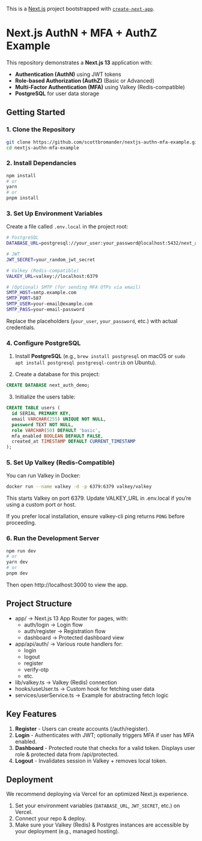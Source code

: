 This is a [Next.js](https://nextjs.org) project bootstrapped with [`create-next-app`](https://nextjs.org/docs/app/api-reference/cli/create-next-app).

# Next.js AuthN + MFA + AuthZ Example

This repository demonstrates a **Next.js 13** application with:

- **Authentication (AuthN)** using JWT tokens
- **Role-based Authorization (AuthZ)** (Basic or Advanced)
- **Multi-Factor Authentication (MFA)** using Valkey (Redis-compatible)
- **PostgreSQL** for user data storage

## Getting Started

### 1. Clone the Repository

```bash
git clone https://github.com/scottbromander/nextjs-authn-mfa-example.git
cd nextjs-authn-mfa-example
```

### 2. Install Dependancies

```bash
npm install
# or
yarn
# or
pnpm install
```

### 3. Set Up Environment Variables

Create a file called `.env.local` in the project root:

```bash
# PostgreSQL
DATABASE_URL=postgresql://your_user:your_password@localhost:5432/next_auth_demo

# JWT
JWT_SECRET=your_random_jwt_secret

# Valkey (Redis-compatible)
VALKEY_URL=valkey://localhost:6379

# (Optional) SMTP (for sending MFA OTPs via email)
SMTP_HOST=smtp.example.com
SMTP_PORT=587
SMTP_USER=your-email@example.com
SMTP_PASS=your-email-password
```

Replace the placeholders (`your_user`, `your_password`, etc.) with actual credentials.

### 4. Configure PostgreSQL

1. Install **PostgreSQL** (e.g., `brew install postgresql` on macOS or `sudo apt install postgresql postgresql-contrib` on Ubuntu).

2. Create a database for this project:

```sql
CREATE DATABASE next_auth_demo;
```

3. Initialize the users table:

```sql
CREATE TABLE users (
  id SERIAL PRIMARY KEY,
  email VARCHAR(255) UNIQUE NOT NULL,
  password TEXT NOT NULL,
  role VARCHAR(50) DEFAULT 'basic',
  mfa_enabled BOOLEAN DEFAULT FALSE,
  created_at TIMESTAMP DEFAULT CURRENT_TIMESTAMP
);
```

### 5. Set Up Valkey (Redis-Compatible)

You can run Valkey in Docker:

```bash
docker run --name valkey -d -p 6379:6379 valkey/valkey
```

This starts Valkey on port 6379. Update VALKEY_URL in .env.local if you’re using a custom port or host.

If you prefer local installation, ensure valkey-cli ping returns `PONG` before proceeding.

### 6. Run the Development Server

```bash
npm run dev
# or
yarn dev
# or
pnpm dev
```

Then open http://localhost:3000 to view the app.

## Project Structure

- app/ → Next.js 13 App Router for pages, with:
  - auth/login → Login flow
  - auth/register → Registration flow
  - dashboard → Protected dashboard view
- app/api/auth/ → Various route handlers for:
  - login
  - logout
  - register
  - verify-otp
  - etc.
- lib/valkey.ts → Valkey (Redis) connection
- hooks/useUser.ts → Custom hook for fetching user data
- services/userService.ts → Example for abstracting fetch logic

## Key Features

1. **Register** - Users can create accounts (/auth/register).
2. **Login** - Authenticates with JWT; optionally triggers MFA if user has MFA enabled.
3. **Dashboard** - Protected route that checks for a valid token. Displays user role & protected data from /api/protected.
4. **Logout** - Invalidates session in Valkey + removes local token.

## Deployment

We recommend deploying via Vercel for an optimized Next.js experience.

1. Set your environment variables (`DATABASE_URL`, `JWT_SECRET`, etc.) on Vercel.
2. Connect your repo & deploy.
3. Make sure your Valkey (Redis) & Postgres instances are accessible by your deployment (e.g., managed hosting).
